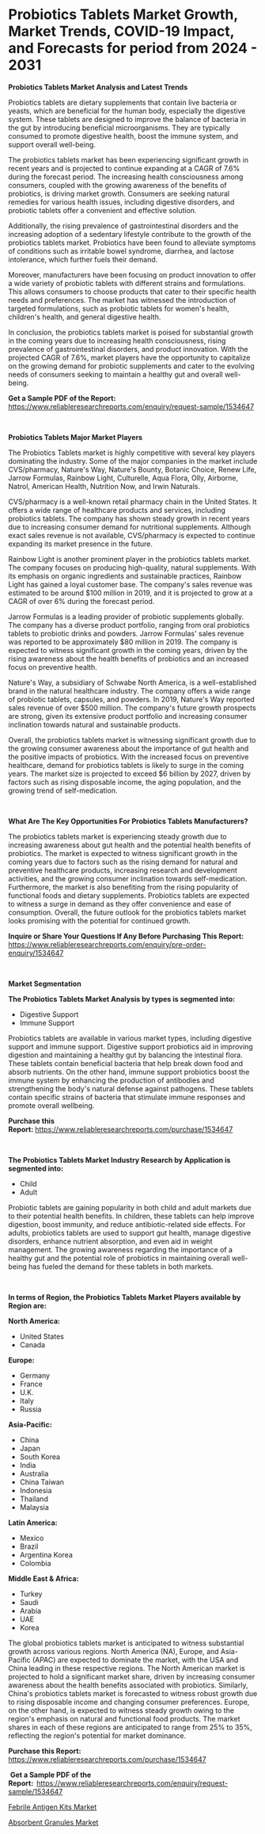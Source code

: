<p><h1>Probiotics Tablets Market Growth, Market Trends, COVID-19 Impact, and Forecasts for period from 2024 - 2031</h1></p><p><strong>Probiotics Tablets Market Analysis and Latest Trends</strong></p>
<p><p>Probiotics tablets are dietary supplements that contain live bacteria or yeasts, which are beneficial for the human body, especially the digestive system. These tablets are designed to improve the balance of bacteria in the gut by introducing beneficial microorganisms. They are typically consumed to promote digestive health, boost the immune system, and support overall well-being.</p><p>The probiotics tablets market has been experiencing significant growth in recent years and is projected to continue expanding at a CAGR of 7.6% during the forecast period. The increasing health consciousness among consumers, coupled with the growing awareness of the benefits of probiotics, is driving market growth. Consumers are seeking natural remedies for various health issues, including digestive disorders, and probiotic tablets offer a convenient and effective solution.</p><p>Additionally, the rising prevalence of gastrointestinal disorders and the increasing adoption of a sedentary lifestyle contribute to the growth of the probiotics tablets market. Probiotics have been found to alleviate symptoms of conditions such as irritable bowel syndrome, diarrhea, and lactose intolerance, which further fuels their demand.</p><p>Moreover, manufacturers have been focusing on product innovation to offer a wide variety of probiotic tablets with different strains and formulations. This allows consumers to choose products that cater to their specific health needs and preferences. The market has witnessed the introduction of targeted formulations, such as probiotic tablets for women's health, children's health, and general digestive health.</p><p>In conclusion, the probiotics tablets market is poised for substantial growth in the coming years due to increasing health consciousness, rising prevalence of gastrointestinal disorders, and product innovation. With the projected CAGR of 7.6%, market players have the opportunity to capitalize on the growing demand for probiotic supplements and cater to the evolving needs of consumers seeking to maintain a healthy gut and overall well-being.</p></p>
<p><strong>Get a Sample PDF of the Report:&nbsp;</strong> <a href="https://www.reliableresearchreports.com/enquiry/request-sample/1534647">https://www.reliableresearchreports.com/enquiry/request-sample/1534647</a></p>
<p>&nbsp;</p>
<p><strong>Probiotics Tablets Major Market Players</strong></p>
<p><p>The Probiotics Tablets market is highly competitive with several key players dominating the industry. Some of the major companies in the market include CVS/pharmacy, Nature's Way, Nature's Bounty, Botanic Choice, Renew Life, Jarrow Formulas, Rainbow Light, Culturelle, Aqua Flora, Olly, Airborne, Natrol, American Health, Nutrition Now, and Irwin Naturals.</p><p>CVS/pharmacy is a well-known retail pharmacy chain in the United States. It offers a wide range of healthcare products and services, including probiotics tablets. The company has shown steady growth in recent years due to increasing consumer demand for nutritional supplements. Although exact sales revenue is not available, CVS/pharmacy is expected to continue expanding its market presence in the future.</p><p>Rainbow Light is another prominent player in the probiotics tablets market. The company focuses on producing high-quality, natural supplements. With its emphasis on organic ingredients and sustainable practices, Rainbow Light has gained a loyal customer base. The company's sales revenue was estimated to be around $100 million in 2019, and it is projected to grow at a CAGR of over 6% during the forecast period.</p><p>Jarrow Formulas is a leading provider of probiotic supplements globally. The company has a diverse product portfolio, ranging from oral probiotics tablets to probiotic drinks and powders. Jarrow Formulas' sales revenue was reported to be approximately $80 million in 2019. The company is expected to witness significant growth in the coming years, driven by the rising awareness about the health benefits of probiotics and an increased focus on preventive health.</p><p>Nature's Way, a subsidiary of Schwabe North America, is a well-established brand in the natural healthcare industry. The company offers a wide range of probiotic tablets, capsules, and powders. In 2019, Nature's Way reported sales revenue of over $500 million. The company's future growth prospects are strong, given its extensive product portfolio and increasing consumer inclination towards natural and sustainable products.</p><p>Overall, the probiotics tablets market is witnessing significant growth due to the growing consumer awareness about the importance of gut health and the positive impacts of probiotics. With the increased focus on preventive healthcare, demand for probiotics tablets is likely to surge in the coming years. The market size is projected to exceed $6 billion by 2027, driven by factors such as rising disposable income, the aging population, and the growing trend of self-medication.</p></p>
<p>&nbsp;</p>
<p><strong>What Are The Key Opportunities For Probiotics Tablets Manufacturers?</strong></p>
<p><p> The probiotics tablets market is experiencing steady growth due to increasing awareness about gut health and the potential health benefits of probiotics. The market is expected to witness significant growth in the coming years due to factors such as the rising demand for natural and preventive healthcare products, increasing research and development activities, and the growing consumer inclination towards self-medication. Furthermore, the market is also benefiting from the rising popularity of functional foods and dietary supplements. Probiotics tablets are expected to witness a surge in demand as they offer convenience and ease of consumption. Overall, the future outlook for the probiotics tablets market looks promising with the potential for continued growth.</p></p>
<p><strong>Inquire or Share Your Questions If Any Before Purchasing This Report:</strong> <a href="https://www.reliableresearchreports.com/enquiry/pre-order-enquiry/1534647">https://www.reliableresearchreports.com/enquiry/pre-order-enquiry/1534647</a></p>
<p>&nbsp;</p>
<p><strong>Market Segmentation</strong></p>
<p><strong>The Probiotics Tablets Market Analysis by types is segmented into:</strong></p>
<p><ul><li>Digestive Support</li><li>Immune Support</li></ul></p>
<p><p>Probiotics tablets are available in various market types, including digestive support and immune support. Digestive support probiotics aid in improving digestion and maintaining a healthy gut by balancing the intestinal flora. These tablets contain beneficial bacteria that help break down food and absorb nutrients. On the other hand, immune support probiotics boost the immune system by enhancing the production of antibodies and strengthening the body's natural defense against pathogens. These tablets contain specific strains of bacteria that stimulate immune responses and promote overall wellbeing.</p></p>
<p><strong>Purchase this Report:&nbsp;</strong><a href="https://www.reliableresearchreports.com/purchase/1534647">https://www.reliableresearchreports.com/purchase/1534647</a></p>
<p>&nbsp;</p>
<p><strong>The Probiotics Tablets Market Industry Research by Application is segmented into:</strong></p>
<p><ul><li>Child</li><li>Adult</li></ul></p>
<p><p>Probiotic tablets are gaining popularity in both child and adult markets due to their potential health benefits. In children, these tablets can help improve digestion, boost immunity, and reduce antibiotic-related side effects. For adults, probiotics tablets are used to support gut health, manage digestive disorders, enhance nutrient absorption, and even aid in weight management. The growing awareness regarding the importance of a healthy gut and the potential role of probiotics in maintaining overall well-being has fueled the demand for these tablets in both markets.</p></p>
<p>&nbsp;</p>
<p><strong>In terms of Region, the Probiotics Tablets Market Players available by Region are:</strong></p>
<p>
    <p> <strong> North America: </strong>
        <ul>
            <li>United States</li>
            <li>Canada</li>
        </ul>
        </p> 
    <p> <strong> Europe: </strong>
        <ul>
            <li>Germany</li>
            <li>France</li>
            <li>U.K.</li>
            <li>Italy</li>
            <li>Russia</li>
        </ul>
        </p> 
    <p> <strong> Asia-Pacific: </strong>
        <ul>
            <li>China</li>
            <li>Japan</li>
            <li>South Korea</li>
            <li>India</li>
            <li>Australia</li>
            <li>China Taiwan</li>
            <li>Indonesia</li>
            <li>Thailand</li>
            <li>Malaysia</li>
        </ul>
        </p> 
    <p> <strong> Latin America: </strong>
        <ul>
            <li>Mexico</li>
            <li>Brazil</li>
            <li>Argentina Korea</li>
            <li>Colombia</li>
        </ul>
        </p> 
    <p> <strong> Middle East & Africa: </strong>
        <ul>
            <li>Turkey</li>
            <li>Saudi</li>
            <li>Arabia</li>
            <li>UAE</li>
            <li>Korea</li>
        </ul>
    </p>
    </p>
<p><p>The global probiotics tablets market is anticipated to witness substantial growth across various regions. North America (NA), Europe, and Asia-Pacific (APAC) are expected to dominate the market, with the USA and China leading in these respective regions. The North American market is projected to hold a significant market share, driven by increasing consumer awareness about the health benefits associated with probiotics. Similarly, China's probiotics tablets market is forecasted to witness robust growth due to rising disposable income and changing consumer preferences. Europe, on the other hand, is expected to witness steady growth owing to the region's emphasis on natural and functional food products. The market shares in each of these regions are anticipated to range from 25% to 35%, reflecting the region's potential for market dominance.</p></p>
<p><strong>Purchase this Report: </strong><a href="https://www.reliableresearchreports.com/purchase/1534647">https://www.reliableresearchreports.com/purchase/1534647</a></p>
<p>&nbsp;<strong>Get a Sample PDF of the Report:&nbsp;&nbsp;</strong><a href="https://www.reliableresearchreports.com/enquiry/request-sample/1534647">https://www.reliableresearchreports.com/enquiry/request-sample/1534647</a></p>
<p><strong></strong></p>
<p><p><a href="https://www.linkedin.com/pulse/decoding-febrile-antigen-kits-market-deep-dive-latest-trends-yxcrf?trackingId=8Z9esGVXRUymuSqdLM9ioQ%3D%3D">Febrile Antigen Kits Market</a></p><p><a href="https://www.linkedin.com/pulse/absorbent-granules-market-research-report-key-successful-lognf?trackingId=Xj46KK7GS8KJUI9rI%2FEXgw%3D%3D">Absorbent Granules Market</a></p></p>